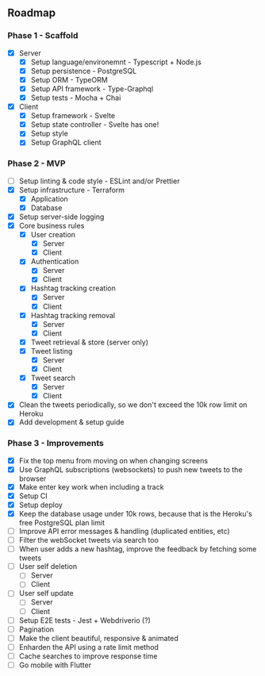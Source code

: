 ## Roadmap

### Phase 1 - Scaffold
- [x] Server
  - [x] Setup language/environemnt - Typescript + Node.js
  - [x] Setup persistence - PostgreSQL
  - [x] Setup ORM - TypeORM
  - [x] Setup API framework - Type-Graphql
  - [x] Setup tests - Mocha + Chai
- [x] Client
  - [x] Setup framework - Svelte
  - [x] Setup state controller - Svelte has one!
  - [x] Setup style
  - [x] Setup GraphQL client

### Phase 2 - MVP
- [ ] Setup linting & code style - ESLint and/or Prettier
- [x] Setup infrastructure - Terraform
  - [x] Application
  - [x] Database
- [x] Setup server-side logging
- [x] Core business rules
  - [x] User creation
    - [x] Server
    - [x] Client
  - [x] Authentication
    - [x] Server
    - [x] Client
  - [x] Hashtag tracking creation
    - [x] Server
    - [x] Client
  - [x] Hashtag tracking removal
    - [x] Server
    - [x] Client
  - [x] Tweet retrieval & store (server only)
  - [x] Tweet listing
    - [x] Server
    - [x] Client
  - [x] Tweet search
    - [x] Server
    - [x] Client
- [x] Clean the tweets periodically, so we don't exceed the 10k row limit on
Heroku
- [x] Add development & setup guide

### Phase 3 - Improvements
- [x] Fix the top menu from moving on when changing screens
- [x] Use GraphQL subscriptions (websockets) to push new tweets to the browser
- [x] Make enter key work when including a track
- [x] Setup CI
- [x] Setup deploy
- [x] Keep the database usage under 10k rows, because that is the Heroku's free
PostgreSQL plan limit
- [ ] Improve API error messages & handling (duplicated entities, etc)
- [ ] Filter the webSocket tweets via search too
- [ ] When user adds a new hashtag, improve the feedback by fetching some tweets
- [ ] User self deletion
  - [ ] Server
  - [ ] Client
- [ ] User self update
  - [ ] Server
  - [ ] Client
- [ ] Setup E2E tests - Jest + Webdriverio (?)
- [ ] Pagination
- [ ] Make the client beautiful, responsive & animated
- [ ] Enharden the API using a rate limit method
- [ ] Cache searches to improve response time
- [ ] Go mobile with Flutter
